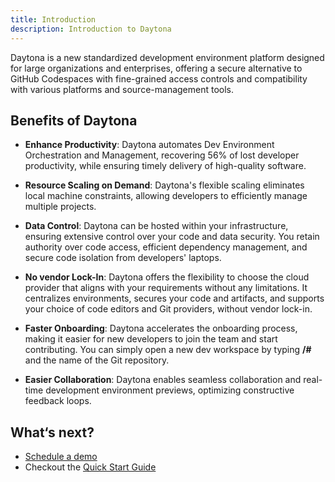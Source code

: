 ```yaml
---
title: Introduction
description: Introduction to Daytona
---
```


Daytona is a new standardized development environment platform designed for large organizations and enterprises, offering a secure alternative to GitHub Codespaces with fine-grained access controls and compatibility with various platforms and source-management tools.

## Benefits of Daytona

- **Enhance Productivity**: Daytona automates Dev Environment Orchestration and Management, recovering 56% of lost developer productivity, while ensuring timely delivery of high-quality software.

- **Resource Scaling on Demand**: Daytona's flexible scaling eliminates local machine constraints, allowing developers to efficiently manage multiple projects.

- **Data Control**: Daytona can be hosted within your infrastructure, ensuring extensive control over your code and data security. You retain authority over code access, efficient dependency management, and secure code isolation from developers' laptops.

- **No vendor Lock-In**: Daytona offers the flexibility to choose the cloud provider that aligns with your requirements without any limitations. It centralizes environments, secures your code and artifacts, and supports your choice of code editors and Git providers, without vendor lock-in.

- **Faster Onboarding**: Daytona accelerates the onboarding process, making it easier for new developers to join the team and start contributing. You can simply open a new dev workspace by typing **/#** and the name of the Git repository.

- **Easier Collaboration**: Daytona enables seamless collaboration and real-time development environment previews, optimizing constructive feedback loops.


## What‘s next?

- [Schedule a demo](https://daytona.zapier.app/)
- Checkout the [Quick Start Guide]()
